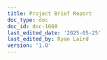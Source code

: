 ```yaml
---
title: Project Brief Report
doc_type: doc
doc_id: doc-1068
last_edited_date: '2025-05-25'
last_edited_by: Ryan Laird
version: '1.0'
---
```



